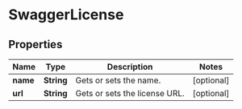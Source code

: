 
# SwaggerLicense

## Properties
Name | Type | Description | Notes
------------ | ------------- | ------------- | -------------
**name** | **String** | Gets or sets the name. |  [optional]
**url** | **String** | Gets or sets the license URL. |  [optional]



